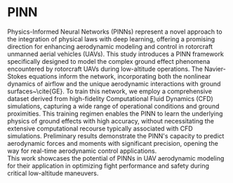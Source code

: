 # PINN

Physics-Informed Neural Networks (PINNs) represent a novel approach to the integration of physical laws with deep learning, offering a promising direction for enhancing aerodynamic 
modeling and control in rotorcraft unmanned aerial vehicles (UAVs). This study introduces a PINN framework specifically designed to model the complex ground effect phenomena 
encountered by rotorcraft UAVs during low-altitude operations. The Navier-Stokes equations inform the network, incorporating both the nonlinear dynamics of airflow and the 
unique aerodynamic interactions with ground surfaces~\cite{GE}. To train this network, we employ a comprehensive dataset derived from high-fidelity Computational Fluid Dynamics
(CFD) simulations, capturing a wide range of operational conditions and ground proximities. This training regimen enables the PINN to learn the underlying physics of ground 
effects with high accuracy, without necessitating the extensive computational recourse typically associated with CFD simulations. Preliminary results demonstrate the PINN's 
capacity to predict aerodynamic forces and moments with significant precision, opening the way for real-time aerodynamic control applications.  
This work showcases the potential of PINNs in UAV aerodynamic modeling for their application in optimizing fight performance and safety during critical low-altitude maneuvers.

